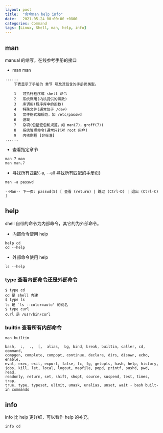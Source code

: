 ```yaml
---
layout: post
title:  "命令man help info"
date:   2021-05-24 00:00:00 +0800
categories: Command
tags: [Linux, Shell, man, help, info]
---
```


## man
manual 的缩写。在线参考手册的接口

* man man
```shell
......
    下表显示了手册的 章节 号及其包含的手册页类型。

    1   可执行程序或 shell 命令
    2   系统调用(内核提供的函数)
    3   库调用(程序库中的函数)
    4   特殊文件(通常位于 /dev)
    5   文件格式和规范，如 /etc/passwd
    6   游戏
    7   杂项(包括宏包和规范，如 man(7)，groff(7))
    8   系统管理命令(通常只针对 root 用户)
    9   内核例程 [非标准]
......
```

* 查看指定章节
```shell
man 7 man
man man.7
```

* 寻找所有匹配(-a, --all 寻找所有匹配的手册页)
```shell
man -a passwd
```
```shell
--Man-- 下一页: passwd(5) [ 查看 (return) | 跳过 (Ctrl-D) | 退出 (Ctrl-C) ]
```

## help
shell 自带的命令为内部命令，其它的为外部命令。

* 内部命令使用 help
```shell
help cd
cd --help
```

* 外部命令使用 help
```shell
ls --help
```

### type 查看内部命令还是外部命令
```shell
$ type cd
cd 是 shell 内建
$ type ls
ls 是 `ls --color=auto' 的别名
$ type curl
curl 是 /usr/bin/curl
```

### builtin 查看所有内部命令
```shell
man builtin
```
```shell
bash,  :,  .,  [,  alias,  bg, bind, break, builtin, caller, cd, command, 
compgen, complete, compopt, continue, declare, dirs, disown, echo, enable, 
eval, exec, exit, export, false, fc, fg, getopts, hash, help, history, 
jobs, kill, let, local, logout, mapfile, popd, printf, pushd, pwd, read, 
readonly, return, set, shift, shopt, source, suspend, test, times, trap, 
true, type, typeset, ulimit, umask, unalias, unset, wait - bash built-in commands
```

## info
info 比 help 更详细，可以看作 help 的补充。

```shell
info cd
```
